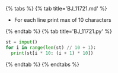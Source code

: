 {% tabs %}
{% tab title='BJ_11721.md' %}

* For each line print max of 10 characters

{% endtab %}
{% tab title='BJ_11721.py' %}

```py
st = input()
for i in range(len(st) // 10 + 1):
  print(st[i * 10: (i + 1) * 10])
```

{% endtab %}
{% endtabs %}